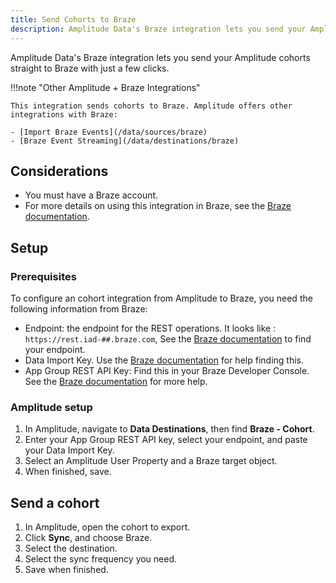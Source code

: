 ```yaml
---
title: Send Cohorts to Braze
description: Amplitude Data's Braze integration lets you send your Amplitude cohorts straight to Braze with just a few clicks.
---
```


Amplitude Data's Braze integration lets you send your Amplitude cohorts straight to Braze with just a few clicks.

!!!note "Other Amplitude + Braze Integrations"

    This integration sends cohorts to Braze. Amplitude offers other integrations with Braze: 

    - [Import Braze Events](/data/sources/braze)
    - [Braze Event Streaming](/data/destinations/braze)

## Considerations

- You must have a Braze account. 
- For more details on using this integration in Braze, see the [Braze documentation](https://www.braze.com/docs/partners/data_and_infrastructure_agility/analytics/amplitude/amplitude_for_currents/).

## Setup

### Prerequisites

To configure an cohort integration from Amplitude to Braze, you need the following information from Braze:

- Endpoint: the endpoint for the REST operations. It looks like : `https://rest.iad-##.braze.com`, See the [Braze documentation](https://www.braze.com/docs/api/basics/#endpoints) to find your endpoint.
- Data Import Key. Use the [Braze documentation](https://www.braze.com/docs/partners/data_and_infrastructure_agility/analytics/amplitude/amplitude_recommend/#step-1-get-the-braze-data-import-key) for help finding this. 
- App Group REST API Key: Find this in your Braze Developer Console. See the [Braze documentation](https://www.braze.com/docs/api/basics/#rest-api-key) for more help. 

### Amplitude setup 

1. In Amplitude, navigate to **Data Destinations**, then find **Braze - Cohort**.
2. Enter your App Group REST API key, select your endpoint, and paste your Data Import Key.
3. Select an Amplitude User Property and a Braze target object. 
4. When finished, save.

## Send a cohort

1. In Amplitude, open the cohort to export. 
2. Click **Sync**, and choose Braze.
3. Select the destination.
4. Select the sync frequency you need.
5. Save when finished.
